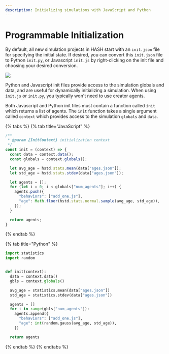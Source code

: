 ```yaml
---
description: Initializing simulations with JavaScript and Python
---
```


# Programmable Initialization

By default, all new simulation projects in HASH start with an `init.json` file for specifying the initial state. If desired, you can convert this `init.json` file to Python `init.py`, or Javascript `init.js` by right-clicking on the init file and choosing your desired conversion.

![](https://github.com/hashintel/docs/tree/aaaa311cf4199a69fb5c434713734e735ebc19fc/creating-simulations/.gitbook/assets/convert-init.png)

Python and Javascript init files provide access to the simulation globals and data, and are useful for dynamically initializing a simulation. When using `init.js` or `init.py`, you typically won't need to use creator agents.

Both Javascript and Python init files must contain a function called `init` which returns a list of agents. The `init` function takes a single argument called `context` which provides access to the simulation `globals` and `data`.

{% tabs %}
{% tab title="JavaScript" %}
```javascript
/**
 * @param {InitContext} initialization context
 */
const init = (context) => {
  const data = context.data();
  const globals = context.globals();

  let avg_age = hstd.stats.mean(data["ages.json"]);
  let std_age = hstd.stats.stdev(data["ages.json"]);

  let agents = [];
  for (let i = 0; i < globals["num_agents"]; i++) {
    agents.push({
      "behaviors": ["add_one.js"],
      "age": Math.floor(hstd.stats.normal.sample(avg_age, std_age)),
    });
  }

  return agents;
}
```
{% endtab %}

{% tab title="Python" %}
```python
import statistics
import random


def init(context):
  data = context.data()
  gbls = context.globals()

  avg_age = statistics.mean(data["ages.json"])
  std_age = statistics.stdev(data["ages.json"])

  agents = []
  for i in range(gbls["num_agents"]):
    agents.append({
      "behaviors": ["add_one.js"],
      "age": int(random.gauss(avg_age, std_age)),
    })

  return agents
```
{% endtab %}
{% endtabs %}

